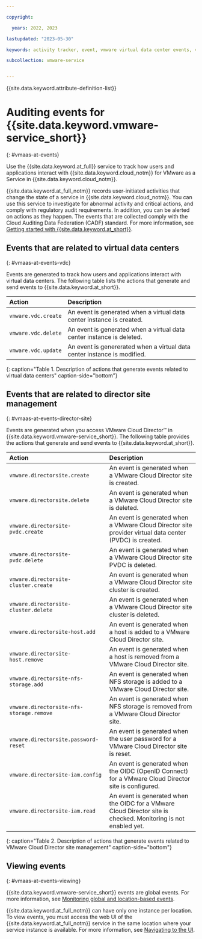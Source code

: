 ```yaml
---

copyright:

  years: 2022, 2023

lastupdated: "2023-05-30"

keywords: activity tracker, event, vmware virtual data center events, vmware site management events, view events

subcollection: vmware-service


---
```


{{site.data.keyword.attribute-definition-list}}

# Auditing events for {{site.data.keyword.vmware-service_short}}
{: #vmaas-at-events}

Use the {{site.data.keyword.at_full}} service to track how users and applications interact with {{site.data.keyword.cloud_notm}} for VMware as a Service in {{site.data.keyword.cloud_notm}}.

{{site.data.keyword.at_full_notm}} records user-initiated activities that change the state of a service in {{site.data.keyword.cloud_notm}}. You can use this service to investigate for abnormal activity and critical actions, and comply with regulatory audit requirements. In addition, you can be alerted on actions as they happen. The events that are collected comply with the Cloud Auditing Data Federation (CADF) standard. For more information, see [Getting started with {{site.data.keyword.at_short}}](/docs/activity-tracker?topic=activity-tracker-getting-started).

## Events that are related to virtual data centers
{: #vmaas-at-events-vdc}

Events are generated to track how users and applications interact with virtual data centers. The following table lists the actions that generate and send events to {{site.data.keyword.at_short}}.

| Action | Description |
|:------ |:----------- |
| `vmware.vdc.create` | An event is generated when a virtual data center instance is created. |
| `vmware.vdc.delete` | An event is generated when a virtual data center instance is deleted. |
| `vmware.vdc.update` | An event is genererated when a virtual data center instance is modified. |
{: caption="Table 1. Description of actions that generate events related to virtual data centers" caption-side="bottom"}

## Events that are related to director site management
{: #vmaas-at-events-director-site}

Events are generated when you access VMware Cloud Director™ in {{site.data.keyword.vmware-service_short}}. The following table provides the actions that generate and send events to {{site.data.keyword.at_short}}.

| Action | Description |
|:------ |:----------- |
| `vmware.directorsite.create` | An event is generated when a VMware Cloud Director site is created. |
| `vmware.directorsite.delete` | An event is generated when a VMware Cloud Director site is deleted. |
| `vmware.directorsite-pvdc.create` | An event is generated when a VMware Cloud Director site provider virtual data center (PVDC)  is created. |
| `vmware.directorsite-pvdc.delete` | An event is generated when a VMware Cloud Director site PVDC is deleted. |
| `vmware.directorsite-cluster.create` | An event is generated when a VMware Cloud Director site cluster is created. |
| `vmware.directorsite-cluster.delete` | An event is generated when a VMware Cloud Director site cluster is deleted. |
| `vmware.directorsite-host.add` | An event is generated when a host is added to a VMware Cloud Director site. |
| `vmware.directorsite-host.remove` | An event is generated when a host is removed from a VMware Cloud Director site. |
| `vmware.directorsite-nfs-storage.add` | An event is generated when NFS storage is added to a VMware Cloud Director site. |
| `vmware.directorsite-nfs-storage.remove` | An event is generated when NFS storage is removed from a VMware Cloud Director site. |
| `vmware.directorsite.password-reset` | An event is generated when the user password for a VMware Cloud Director site is reset. |
| `vmware.directorsite-iam.config` | An event is generated when the OIDC (OpenID Connect) for a VMware Cloud Director site is configured. |
| `vmware.directorsite-iam.read` | An event is generated when the OIDC for a VMware Cloud Director site is checked. Monitoring is not enabled yet. |
{: caption="Table 2. Description of actions that generate events related to VMware Cloud Director site management" caption-side="bottom"}

## Viewing events
{: #vmaas-at-events-viewing}

{{site.data.keyword.vmware-service_short}} events are global events. For more information, see [Monitoring global and location-based events](/docs/activity-tracker?topic=activity-tracker-monitor_events#mon_def_event_type).

{{site.data.keyword.at_full_notm}} can have only one instance per location. To view events, you must access the web UI of the {{site.data.keyword.at_full_notm}} service in the same location where your service instance is available. For more information, see [Navigating to the UI](/docs/activity-tracker?topic=activity-tracker-launch#launch).

